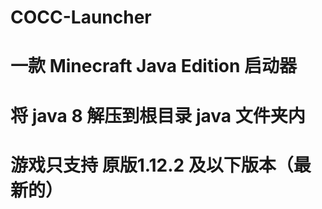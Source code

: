 # COCC-Launcher
# 一款 Minecraft Java Edition 启动器
# 将 java 8 解压到根目录 java 文件夹内
# 游戏只支持 原版1.12.2 及以下版本（最新的）
